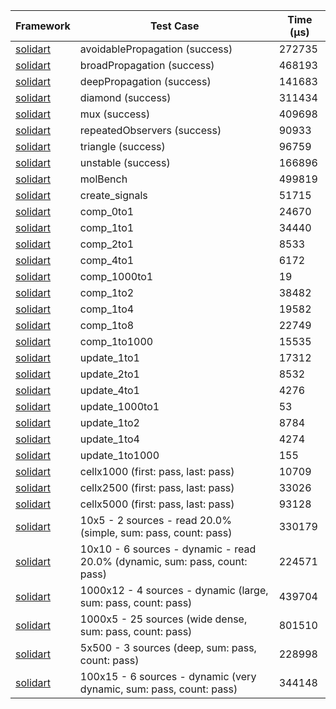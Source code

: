 | Framework | Test Case | Time (μs) |
| --- | --- | --- |
| [solidart](https://github.com/nank1ro/solidart) | avoidablePropagation (success) | 272735 |
| [solidart](https://github.com/nank1ro/solidart) | broadPropagation (success) | 468193 |
| [solidart](https://github.com/nank1ro/solidart) | deepPropagation (success) | 141683 |
| [solidart](https://github.com/nank1ro/solidart) | diamond (success) | 311434 |
| [solidart](https://github.com/nank1ro/solidart) | mux (success) | 409698 |
| [solidart](https://github.com/nank1ro/solidart) | repeatedObservers (success) | 90933 |
| [solidart](https://github.com/nank1ro/solidart) | triangle (success) | 96759 |
| [solidart](https://github.com/nank1ro/solidart) | unstable (success) | 166896 |
| [solidart](https://github.com/nank1ro/solidart) | molBench | 499819 |
| [solidart](https://github.com/nank1ro/solidart) | create_signals | 51715 |
| [solidart](https://github.com/nank1ro/solidart) | comp_0to1 | 24670 |
| [solidart](https://github.com/nank1ro/solidart) | comp_1to1 | 34440 |
| [solidart](https://github.com/nank1ro/solidart) | comp_2to1 | 8533 |
| [solidart](https://github.com/nank1ro/solidart) | comp_4to1 | 6172 |
| [solidart](https://github.com/nank1ro/solidart) | comp_1000to1 | 19 |
| [solidart](https://github.com/nank1ro/solidart) | comp_1to2 | 38482 |
| [solidart](https://github.com/nank1ro/solidart) | comp_1to4 | 19582 |
| [solidart](https://github.com/nank1ro/solidart) | comp_1to8 | 22749 |
| [solidart](https://github.com/nank1ro/solidart) | comp_1to1000 | 15535 |
| [solidart](https://github.com/nank1ro/solidart) | update_1to1 | 17312 |
| [solidart](https://github.com/nank1ro/solidart) | update_2to1 | 8532 |
| [solidart](https://github.com/nank1ro/solidart) | update_4to1 | 4276 |
| [solidart](https://github.com/nank1ro/solidart) | update_1000to1 | 53 |
| [solidart](https://github.com/nank1ro/solidart) | update_1to2 | 8784 |
| [solidart](https://github.com/nank1ro/solidart) | update_1to4 | 4274 |
| [solidart](https://github.com/nank1ro/solidart) | update_1to1000 | 155 |
| [solidart](https://github.com/nank1ro/solidart) | cellx1000 (first: pass, last: pass) | 10709 |
| [solidart](https://github.com/nank1ro/solidart) | cellx2500 (first: pass, last: pass) | 33026 |
| [solidart](https://github.com/nank1ro/solidart) | cellx5000 (first: pass, last: pass) | 93128 |
| [solidart](https://github.com/nank1ro/solidart) | 10x5 - 2 sources - read 20.0% (simple, sum: pass, count: pass) | 330179 |
| [solidart](https://github.com/nank1ro/solidart) | 10x10 - 6 sources - dynamic - read 20.0% (dynamic, sum: pass, count: pass) | 224571 |
| [solidart](https://github.com/nank1ro/solidart) | 1000x12 - 4 sources - dynamic (large, sum: pass, count: pass) | 439704 |
| [solidart](https://github.com/nank1ro/solidart) | 1000x5 - 25 sources (wide dense, sum: pass, count: pass) | 801510 |
| [solidart](https://github.com/nank1ro/solidart) | 5x500 - 3 sources (deep, sum: pass, count: pass) | 228998 |
| [solidart](https://github.com/nank1ro/solidart) | 100x15 - 6 sources - dynamic (very dynamic, sum: pass, count: pass) | 344148 |
